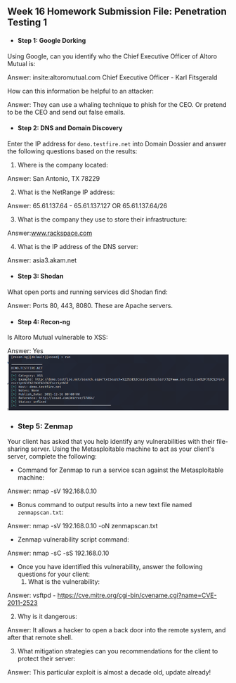 ## Week 16 Homework Submission File: Penetration Testing 1

- #### Step 1: Google Dorking


Using Google, can you identify who the Chief Executive Officer of Altoro Mutual is:

Answer: insite:altoromutual.com Chief Executive Officer - Karl Fitsgerald

How can this information be helpful to an attacker:

Answer: They can use a whaling technique to phish for the CEO.  Or pretend to be the CEO and send out false emails.




- #### Step 2: DNS and Domain Discovery

Enter the IP address for `demo.testfire.net` into Domain Dossier and answer the following questions based on the results:

  1. Where is the company located:

 Answer: San Antonio, TX 78229


  2. What is the NetRange IP address:

 Answer: 65.61.137.64 - 65.61.137.127 OR 65.61.137.64/26


  3. What is the company they use to store their infrastructure:

 Answer:www.rackspace.com


  4. What is the IP address of the DNS server:

 Answer: asia3.akam.net



- #### Step 3: Shodan

What open ports and running services did Shodan find:

Answer: Ports 80, 443, 8080.  These are Apache servers.



- #### Step 4: Recon-ng

Is Altoro Mutual vulnerable to XSS:

 Answer: Yes
![Proof](altoro-xss.png)



- ### Step 5: Zenmap

Your client has asked that you help identify any vulnerabilities with their file-sharing server. Using the Metasploitable machine to act as your client's server, complete the following:

- Command for Zenmap to run a service scan against the Metasploitable machine:

 Answer: nmap -sV  192.168.0.10
 

- Bonus command to output results into a new text file named `zenmapscan.txt`:

 Answer: nmap -sV 192.168.0.10 -oN zenmapscan.txt


- Zenmap vulnerability script command: 

 Answer: nmap -sC -sS 192.168.0.10


- Once you have identified this vulnerability, answer the following questions for your client:
  1. What is the vulnerability:

 Answer: vsftpd - https://cve.mitre.org/cgi-bin/cvename.cgi?name=CVE-2011-2523


  2. Why is it dangerous:

 Answer: It allows a hacker to open a back door into the remote system, and after that remote shell.


  3. What mitigation strategies can you recommendations for the client to protect their server:

 Answer: This particular exploit is almost a decade old, update already!

